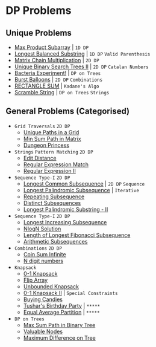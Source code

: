 # DP Problems

## Unique Problems

- [Max Product Subarray](Day-69/HW_2.py) | `1D DP`
- [Longest Balanced Substring](Day-69/HW_3.py) | `1D DP` `Valid Parenthesis`
- [Matrix Chain Multiplication](Day-74/CW_5.py) | `2D DP`
- [Unique Binary Search Trees II](Day-74/CW_6.py) | `2D DP` `Catalan Numbers`
- [Bacteria Experiment!](Day-76/CW_4.py) | `DP on Trees`
- [Burst Balloons](Day-76/HW_2.py) | `2D DP` `Combinations`
- [RECTANGLE SUM](Day-76/HW_3.py) | `Kadane's Algo`
- [Scramble String](Day-76/HW_4.py) | `DP on Trees` `Strings`

## General Problems (Categorised)

- `Grid Traversals` `2D DP`
  - [Unique Paths in a Grid](Day-71/CW_1.py)
  - [Min Sum Path in Matrix](Day-71/HW_2.py)
  - [Dungeon Princess](Day-71/HW_3.py)
- `Strings` `Pattern Matching` `2D DP`
  - [Edit Distance](Day-71/CW_2.py)
  - [Regular Expression Match](Day-72/CW_1.py)
  - [Regular Expression II](Day-72/HW_1.py)
- `Sequence Type-I` `2D DP`
  - [Longest Common Subsequence](Day-71/CW_3.py) | `2D DP` `Sequence`
  - [Longest Palindromic Subsequence](Day-71/HW_1.py) | `Iterative`
  - [Repeating Subsequence](Day-71/HW_4.py)
  - [Distinct Subsequences](Day-72/HW_2.py)
  - [Longest Palindromic Substring - II](Day-73/CW_2.py)
- `Sequence Type-I` `2D DP`
  - [Longest Increasing Subsequence](Day-71/CW_4.py)
  - [NlogN Solution](Day-71/CW_5.py)
  - [Length of Longest Fibonacci Subsequence](Day-73/HW_4.py)
  - [Arithmetic Subsequences](Day-76/HW_1.py)
- `Combinations` `2D DP`
  - [Coin Sum Infinite](Day-72/CW_1.py)
  - [N digit numbers](Day-73/CW_1.py)
- `Knapsack`
  - [0-1 Knapsack](Day-74/CW_1.py)
  - [Flip Array](Day-74/CW_2.py)
  - [Unbounded Knapsack](Day-74/CW_3.py)
  - [0-1 Knapsack II](Day-74/CW_4.py) | `Special Constraints`
  - [Buying Candies](Day-74/HW_1.py)
  - [Tushar's Birthday Party](Day-74/HW_2.py) | `*****`
  - [Equal Average Partition](Day-76/CW_5.py) | `*****`
- `DP on Trees`
  - [Max Sum Path in Binary Tree](Day-76/CW_1.py)
  - [Valuable Nodes](Day-76/CW_2.py)
  - [Maximum Difference on Tree](Day-76/CW_3.py)
